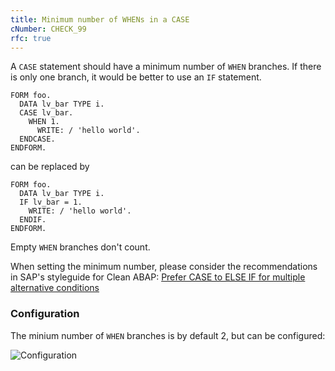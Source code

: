 ```yaml
---
title: Minimum number of WHENs in a CASE
cNumber: CHECK_99
rfc: true
---
```


A `CASE` statement should have a minimum number of `WHEN` branches. If there is only one branch, it would be better to 
use an `IF` statement.

```abap
FORM foo.
  DATA lv_bar TYPE i.
  CASE lv_bar.
    WHEN 1.
      WRITE: / 'hello world'.
  ENDCASE.
ENDFORM.
```

can be replaced by

```abap
FORM foo.
  DATA lv_bar TYPE i.
  IF lv_bar = 1.
    WRITE: / 'hello world'.
  ENDIF.
ENDFORM.
```

Empty `WHEN` branches don't count.

When setting the minimum number, please consider the recommendations in SAP's styleguide for Clean ABAP: 
[Prefer CASE to ELSE IF for multiple alternative conditions](https://github.com/SAP/styleguides/blob/master/clean-abap/CleanABAP.md#prefer-case-to-else-if-for-multiple-alternative-conditions)

### Configuration

The minium number of `WHEN` branches is by default 2, but can be configured:

![Configuration](/img/99_conf.png)
